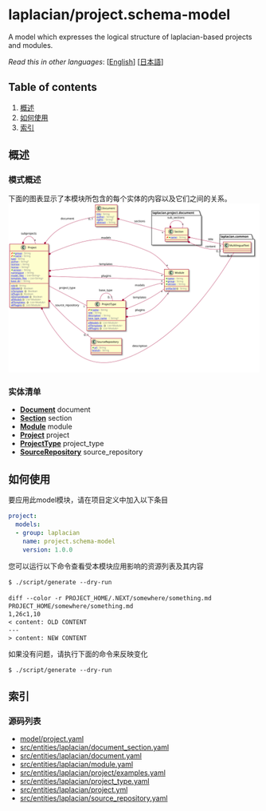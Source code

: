 <!-- @head-content@ -->
# laplacian/project.schema-model

A model which expresses the logical structure of laplacian-based projects and modules.


*Read this in other languages*: [[English](README.md)] [[日本語](README_ja.md)]
<!-- @head-content@ -->

<!-- @toc@ -->
## Table of contents
1. [概述](#概述)
1. [如何使用](#如何使用)
1. [索引](#索引)


<!-- @toc@ -->

<!-- @main-content@ -->
## 概述


### 模式概述


下面的图表显示了本模块所包含的每个实体的内容以及它们之间的关系。
![](./doc/image/model-diagram.svg)
### 实体清单


- [**Document**](<./doc/entities/Document.md>)
document
- [**Section**](<./doc/entities/Section.md>)
section
- [**Module**](<./doc/entities/Module.md>)
module
- [**Project**](<./doc/entities/Project.md>)
project
- [**ProjectType**](<./doc/entities/ProjectType.md>)
project_type
- [**SourceRepository**](<./doc/entities/SourceRepository.md>)
source_repository

## 如何使用

要应用此model模块，请在项目定义中加入以下条目

```yaml
project:
  models:
  - group: laplacian
    name: project.schema-model
    version: 1.0.0
```

您可以运行以下命令查看受本模块应用影响的资源列表及其内容

```console
$ ./script/generate --dry-run

diff --color -r PROJECT_HOME/.NEXT/somewhere/something.md PROJECT_HOME/somewhere/something.md
1,26c1,10
< content: OLD CONTENT
---
> content: NEW CONTENT
```

如果没有问题，请执行下面的命令来反映变化

```console
$ ./script/generate --dry-run

```


## 索引


### 源码列表


- [model/project.yaml](<./model/project.yaml>)
- [src/entities/laplacian/document_section.yaml](<./src/entities/laplacian/document_section.yaml>)
- [src/entities/laplacian/document.yaml](<./src/entities/laplacian/document.yaml>)
- [src/entities/laplacian/module.yaml](<./src/entities/laplacian/module.yaml>)
- [src/entities/laplacian/project/examples.yaml](<./src/entities/laplacian/project/examples.yaml>)
- [src/entities/laplacian/project_type.yaml](<./src/entities/laplacian/project_type.yaml>)
- [src/entities/laplacian/project.yml](<./src/entities/laplacian/project.yml>)
- [src/entities/laplacian/source_repository.yaml](<./src/entities/laplacian/source_repository.yaml>)


<!-- @main-content@ -->